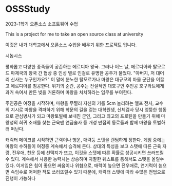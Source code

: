 # OSSStudy
2023-1학기 오픈소스 소프트웨어 수업

This is a project for me to take an open source class at university

이것은 내가 대학교에서 오픈소스 수업을 배우기 위한 프로젝트 입니다.

시놉시스

평화롭고 다양한 종족들이 공존하는 에르디아 왕국. 그러나 어느 날, 에르디아와 탈모르드 마제국의 왕국 간 협상 중 인성 별로 인걸로 유명한 공주가 물었다.
"아버지, 저 대머리 신사는 누구인가요?" 이 말에 분노한 탈모르가나 마왕은 대규모의 마물 군단을 이끌고 에르디아를 침공한다.
위기의 순간, 공주는 전설적인 대호구인 주인공 호구와트에게 과거 속여서 만든 빚을 거론하며 마왕을 처치하라는 임무를 부여한다.

주인공은 여정을 시작하며, 마왕을 무찔러 자신의 키를 5cm 늘리려는 엘프 전사, 교수의 지시로 마왕을 격파하기 위해 학문의 길을 걷는 대학원생,
신체검사 당시 엉뚱한 행동으로 관심병사가 되고 마왕토벌에 보내진 군인, 그리고 최고의 프로틴을 만들기 위해 마왕성의 희귀 소재를 찾는 근육맨 연금술사 등 개성 만점의 동료들과 함께 마왕을 토벌하러 떠난다. 

캐릭터 메이크를 시작하면 근력이나 행운, 매력등 스탯을 랜덤하게 정한다. 게임 중에는 마왕의 수하들이 여정중 계속해서 습격해 든다. 상대의 특성을 보고 스탯에 따른 근육 자랑, 전우애, 천운 등에 선택지가 뜨고, 이것을 스탯에 따른 확률로 성공시키면 쓰러뜨릴수 있다. 계속해서 사용한 능력치는 상승하며 자잘한 퀘스트를 통해서도 스탯을 올릴수 있다. 이게임은 힘이 좋으면 싸움이나 위협으로, 매력이 높으면 전우애로, 연기력이 높으면 속임수로 어떠한 적도 쓰러뜨릴수 있기 때문에, 캐릭터 스탯에 따라 수많은 전법으로 진행이 가능하다
